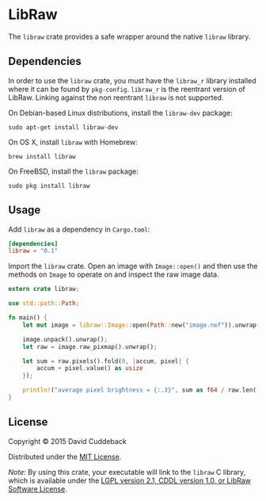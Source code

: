# LibRaw

The `libraw` crate provides a safe wrapper around the native `libraw` library.

## Dependencies
In order to use the `libraw` crate, you must have the `libraw_r` library installed where it can be
found by `pkg-config`. `libraw_r` is the reentrant version of LibRaw. Linking against the non
reentrant `libraw` is not supported.

On Debian-based Linux distributions, install the `libraw-dev` package:

```
sudo apt-get install libraw-dev
```

On OS X, install `libraw` with Homebrew:

```
brew install libraw
```

On FreeBSD, install the `libraw` package:

```
sudo pkg install libraw
```

## Usage
Add `libraw` as a dependency in `Cargo.toml`:

```toml
[dependencies]
libraw = "0.1"
```

Import the `libraw` crate. Open an image with `Image::open()` and then use the methods on `Image` to
operate on and inspect the raw image data.

```rust
extern crate libraw;

use std::path::Path;

fn main() {
    let mut image = libraw::Image::open(Path::new("image.nef")).unwrap();

    image.unpack().unwrap();
    let raw = image.raw_pixmap().unwrap();

    let sum = raw.pixels().fold(0, |accum, pixel| {
        accum + pixel.value() as usize
    });

    println!("average pixel brightness = {:.3}", sum as f64 / raw.len() as f64);
}
```

## License
Copyright © 2015 David Cuddeback

Distributed under the [MIT License](LICENSE).

*Note:* By using this crate, your executable will link to the `libraw` C library, which is available
under the [LGPL version 2.1, CDDL version 1.0, or LibRaw Software
License](https://github.com/LibRaw/LibRaw/blob/master/COPYRIGHT).
